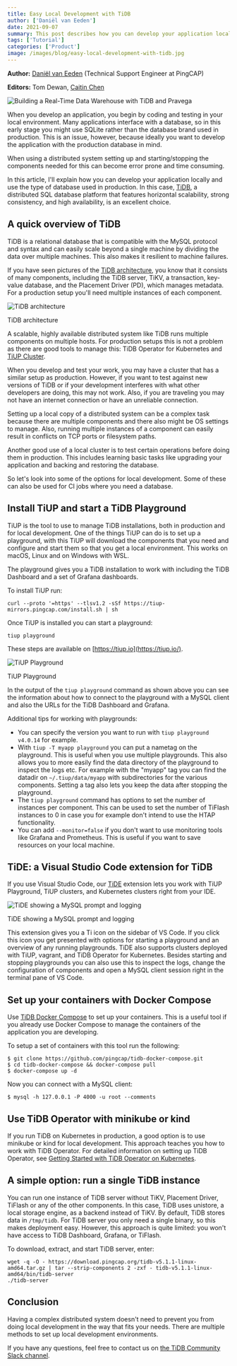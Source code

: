 ```yaml
---
title: Easy Local Development with TiDB
author: ['Daniël van Eeden']
date: 2021-09-07
summary: This post describes how you can develop your application locally and use the type of database used in production.
tags: ['Tutorial']
categories: ['Product']
image: /images/blog/easy-local-development-with-tidb.jpg
---
```


**Author:** [Daniël van Eeden](https://github.com/dveeden) (Technical Support Engineer at PingCAP)

**Editors:** Tom Dewan, [Caitin Chen](https://github.com/CaitinChen)

![Building a Real-Time Data Warehouse with TiDB and Pravega](media/easy-local-development-with-tidb.jpg)

When you develop an application, you begin by coding and testing in your local environment. Many applications interface with a database, so in this early stage you might use SQLite rather than the database brand used in production. This is an issue, however, because ideally you want to develop the application with the production database in mind.

When using a distributed system setting up and starting/stopping the components needed for this can become error prone and time consuming.

In this article, I'll explain how you can develop your application locally and use the type of database used in production. In this case, [TiDB](https://docs.pingcap.com/tidb/stable), a distributed SQL database platform that features horizontal scalability, strong consistency, and high availability, is an excellent choice.

## A quick overview of TiDB

TiDB is a relational database that is compatible with the MySQL protocol and syntax and can easily scale beyond a single machine by dividing the data over multiple machines. This also makes it resilient to machine failures.

If you have seen pictures of the [TiDB architecture](https://docs.pingcap.com/tidb/stable/tidb-architecture), you know that it consists of many components, including the TiDB server, TiKV, a transaction, key-value database, and the Placement Driver (PD), which manages metadata. For a production setup you'll need multiple instances of each component.

![TiDB architecture](media/tidb-distributed-architecture.jpg)
<div class="caption-center"> TiDB architecture </div>

A scalable, highly available distributed system like TiDB runs multiple components on multiple hosts. For production setups this is not a problem as there are good tools to manage this: TiDB Operator for Kubernetes and [TiUP Cluster](https://docs.pingcap.com/tidb/stable/tiup-component-cluster).

When you develop and test your work, you may have a cluster that has a similar setup as production. However, if you want to test against new versions of TiDB or if your development interferes with what other developers are doing, this may not work. Also, if you are traveling you may not have an internet connection or have an unreliable connection.

Setting up a local copy of a distributed system can be a complex task because there are multiple components and there also might be OS settings to manage. Also, running multiple instances of a component can easily result in conflicts on TCP ports or filesystem paths.

Another good use of a local cluster is to test certain operations before doing them in production. This includes learning basic tasks like upgrading your application and backing and restoring the database.

So let's look into some of the options for local development. Some of these can also be used for CI jobs where you need a database.

## Install TiUP and start a TiDB Playground

TiUP is the tool to use to manage TiDB installations, both in production and for local development. One of the things TiUP can do is to set up a playground, with this TiUP will download the components that you need and configure and start them so that you get a local environment. This works on macOS, Linux and on Windows with WSL.

The playground gives you a TiDB installation to work with including the TiDB Dashboard and a set of Grafana dashboards.

To install TiUP run:

```
curl --proto '=https' --tlsv1.2 -sSf https://tiup-mirrors.pingcap.com/install.sh | sh
```

Once TiUP is installed you can start a playground:

```
tiup playground
```

These steps are available on [https://tiup.io](https://tiup.io/).

![TiUP Playground](media/tiup-playground.jpg)
<div class="caption-center"> TiUP Playground </div>

In the output of the `tiup playground` command as shown above you can see the information about how to connect to the playground with a MySQL client and also the URLs for the TiDB Dashboard and Grafana.

Additional tips for working with playgrounds:

* You can specify the version you want to run with `tiup playground v4.0.14` for example.
* With `tiup -T myapp playground` you can put a nametag on the playground. This is useful when you use multiple playgrounds. This also allows you to more easily find the data directory of the playground to inspect the logs etc. For example with the "myapp" tag you can find the datadir on `~/.tiup/data/myapp` with subdirectories for the various components. Setting a tag also lets you keep the data after stopping the playground.
* The `tiup playground` command has options to set the number of instances per component. This can be used to set the number of TiFlash instances to 0 in case you for example don't intend to use the HTAP functionality.
* You can add `--monitor=false` if you don't want to use monitoring tools like Grafana and Prometheus. This is useful if you want to save resources on your local machine.

## TiDE: a Visual Studio Code extension for TiDB

If you use Visual Studio Code, our [TiDE](https://marketplace.visualstudio.com/items?itemName=dragonly.ticode) extension lets you work with TiUP Playground, TiUP clusters, and Kubernetes clusters right from your IDE.

![TiDE showing a MySQL prompt and logging](media/tide-showing-mysql-prompt-and-logging.jpg)
<div class="caption-center"> TiDE showing a MySQL prompt and logging </div>

This extension gives you a Ti icon on the sidebar of VS Code. If you click this icon you get presented with options for starting a playground and an overview of any running playgrounds. TiDE also supports clusters deployed with TiUP, vagrant, and TiDB Operator for Kubernetes. Besides starting and stopping playgrounds you can also use this to inspect the logs, change the configuration of components and open a MySQL client session right in the terminal pane of VS Code.

## Set up your containers with Docker Compose

Use [TiDB Docker Compose](https://github.com/pingcap/tidb-docker-compose) to set up your containers. This is a useful tool if you already use Docker Compose to manage the containers of the application you are developing.

To setup a set of containers with this tool run the following:

```
$ git clone https://github.com/pingcap/tidb-docker-compose.git
$ cd tidb-docker-compose && docker-compose pull 
$ docker-compose up -d
```

Now you can connect with a MySQL client:

```
$ mysql -h 127.0.0.1 -P 4000 -u root --comments
```

## Use TiDB Operator with minikube or kind

If you run TiDB on Kubernetes in production, a good option is to use minikube or kind for local development. This approach teaches you how to work with TiDB Operator. For detailed information on setting up TiDB Operator, see [Getting Started with TiDB Operator on Kubernetes](https://docs.pingcap.com/tidb-in-kubernetes/stable/get-started).

## A simple option: run a single TiDB instance

You can run one instance of TiDB server without TiKV, Placement Driver, TiFlash or any of the other components. In this case, TiDB uses unistore, a local storage engine, as a backend instead of TiKV. By default, TiDB stores data in `/tmp/tidb`. For TiDB server you only need a single binary, so this makes deployment easy. However, this approach is quite limited: you won't have access to TiDB Dashboard, Grafana, or TiFlash.

To download, extract, and start TiDB server, enter:

```
wget -q -O - https://download.pingcap.org/tidb-v5.1.1-linux-amd64.tar.gz | tar --strip-components 2 -zxf - tidb-v5.1.1-linux-amd64/bin/tidb-server
./tidb-server
```

## Conclusion

Having a complex distributed system doesn't need to prevent you from doing local development in the way that fits your needs. There are multiple methods to set up local development environments.

If you have any questions, feel free to contact us on [the TiDB Community Slack channel](https://slack.tidb.io/invite?team=tidb-community&channel=everyone&ref=pingcap).

